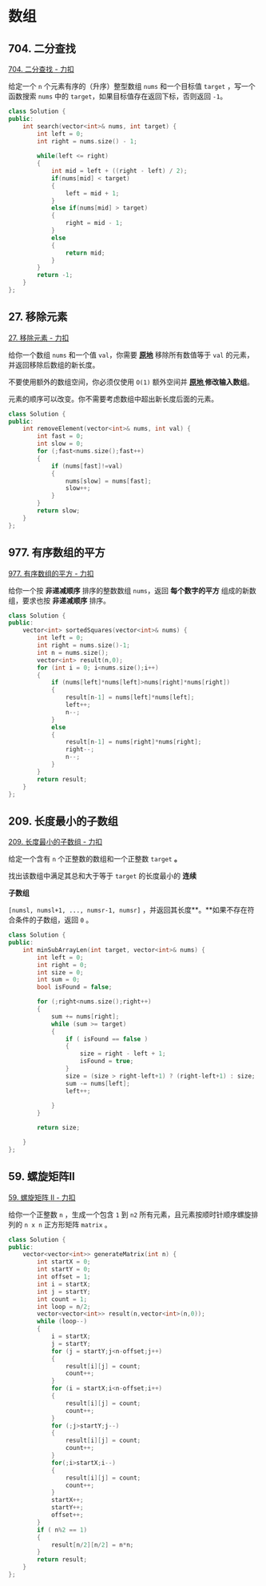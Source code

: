 # 数组

## 704. 二分查找

[704. 二分查找 - 力扣](https://leetcode.cn/problems/binary-search/description/)

给定一个 `n` 个元素有序的（升序）整型数组 `nums` 和一个目标值 `target` ，写一个函数搜索 `nums` 中的 `target`，如果目标值存在返回下标，否则返回 `-1`。

```c++
class Solution {
public:
    int search(vector<int>& nums, int target) {
        int left = 0;
        int right = nums.size() - 1;
        
        while(left <= right)
        {
            int mid = left + ((right - left) / 2);
            if(nums[mid] < target)
            {
                left = mid + 1;
            }
            else if(nums[mid] > target)
            {
                right = mid - 1;
            }
            else
            {
                return mid;
            }
        }
        return -1;
    }
};
```



## 27. 移除元素

[27. 移除元素 - 力扣](https://leetcode.cn/problems/remove-element/description/)

给你一个数组 `nums` 和一个值 `val`，你需要 **[原地](https://baike.baidu.com/item/原地算法)** 移除所有数值等于 `val` 的元素，并返回移除后数组的新长度。

不要使用额外的数组空间，你必须仅使用 `O(1)` 额外空间并 **[原地 ](https://baike.baidu.com/item/原地算法)修改输入数组**。

元素的顺序可以改变。你不需要考虑数组中超出新长度后面的元素。

```c++
class Solution {
public:
    int removeElement(vector<int>& nums, int val) {
        int fast = 0;
        int slow = 0;
        for (;fast<nums.size();fast++)
        {
            if (nums[fast]!=val)
            {
                nums[slow] = nums[fast];
                slow++;
            }
        }
        return slow;
    }
};
```



## 977. 有序数组的平方

[977. 有序数组的平方 - 力扣](https://leetcode.cn/problems/squares-of-a-sorted-array/description/)

给你一个按 **非递减顺序** 排序的整数数组 `nums`，返回 **每个数字的平方** 组成的新数组，要求也按 **非递减顺序** 排序。

```c++
class Solution {
public:
    vector<int> sortedSquares(vector<int>& nums) {
        int left = 0;
        int right = nums.size()-1;
        int n = nums.size();
        vector<int> result(n,0);
        for (int i = 0; i<nums.size();i++)
        {
            if (nums[left]*nums[left]>nums[right]*nums[right])
            {
                result[n-1] = nums[left]*nums[left];
                left++;
                n--;
            }
            else
            {
                result[n-1] = nums[right]*nums[right];
                right--;
                n--;
            }
        }
        return result;
    }
};
```



## 209. 长度最小的子数组

[209. 长度最小的子数组 - 力扣](https://leetcode.cn/problems/minimum-size-subarray-sum/description/)

给定一个含有 `n` 个正整数的数组和一个正整数 `target` **。**

找出该数组中满足其总和大于等于 `target` 的长度最小的 **连续**

**子数组**

`[numsl, numsl+1, ..., numsr-1, numsr]` ，并返回其长度**。**如果不存在符合条件的子数组，返回 `0` 。

```c++
class Solution {
public:
    int minSubArrayLen(int target, vector<int>& nums) {
        int left = 0;
        int right = 0;
        int size = 0;
        int sum = 0;
        bool isFound = false;

        for (;right<nums.size();right++)
        {
            sum += nums[right];
            while (sum >= target)
            {
                if ( isFound == false )
                {
                    size = right - left + 1;
                    isFound = true;
                }
                size = (size > right-left+1) ? (right-left+1) : size;
                sum -= nums[left];
                left++;
                
            }
        }

        return size;

    }
};
```



## 59. 螺旋矩阵II

[59. 螺旋矩阵 II - 力扣](https://leetcode.cn/problems/spiral-matrix-ii/description/)

给你一个正整数 `n` ，生成一个包含 `1` 到 `n2` 所有元素，且元素按顺时针顺序螺旋排列的 `n x n` 正方形矩阵 `matrix` 。

```c++
class Solution {
public:
    vector<vector<int>> generateMatrix(int n) {
        int startX = 0;
        int startY = 0;
        int offset = 1;
        int i = startX;
        int j = startY;
        int count = 1;
        int loop = n/2;
        vector<vector<int>> result(n,vector<int>(n,0));
        while (loop--)
        {
            i = startX;
            j = startY;
            for (j = startY;j<n-offset;j++)
            {
                result[i][j] = count;
                count++;
            }
            for (i = startX;i<n-offset;i++)
            {
                result[i][j] = count;
                count++;
            }
            for (;j>startY;j--)
            {
                result[i][j] = count;
                count++;
            }
            for(;i>startX;i--)
            {
                result[i][j] = count;
                count++;
            }
            startX++;
            startY++;
            offset++;
        }
        if ( n%2 == 1)
        {
            result[n/2][n/2] = n*n;
        }
        return result;
    }
};
```


